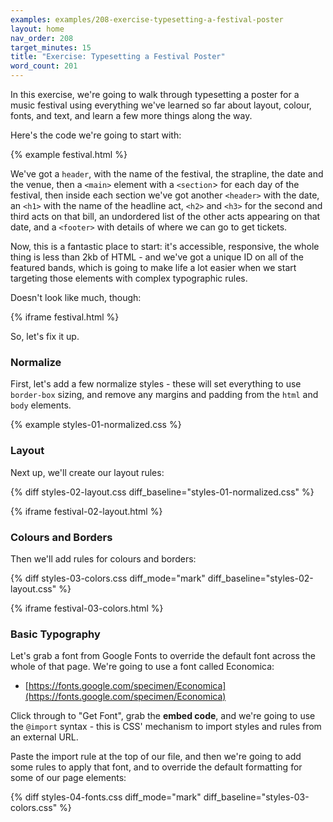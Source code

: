 ```yaml
---
examples: examples/208-exercise-typesetting-a-festival-poster
layout: home
nav_order: 208
target_minutes: 15
title: "Exercise: Typesetting a Festival Poster"
word_count: 201
---
```

In this exercise, we're going to walk through typesetting a poster for a music festival using everything we've learned so far about layout, colour, fonts, and text, and learn a few more things along the way.

Here's the code we're going to start with:

{% example festival.html %}

We've got a `header`, with the name of the festival, the strapline, the date and the venue, then a `<main>` element with a `<section`> for each day of the festival, then inside each section we've got another `<header>` with the date, an `<h1>` with the name of the headline act, `<h2>` and `<h3>` for the second and third acts on that bill, an undordered list of the other acts appearing on that date, and a `<footer>` with details of where we can go to get tickets.

Now, this is a fantastic place to start: it's accessible, responsive, the whole thing is less than 2kb of HTML - and we've got a unique ID on all of the featured bands, which is going to make life a lot easier when we start targeting those elements with complex typographic rules.

Doesn't look like much, though:

{% iframe festival.html %}

So, let's fix it up. 

### Normalize

First, let's add a few normalize styles - these will set everything to use `border-box` sizing, and remove any margins and padding from the `html` and `body` elements.

{% example styles-01-normalized.css %}

### Layout

Next up, we'll create our layout rules:

{% diff styles-02-layout.css diff_baseline="styles-01-normalized.css" %}

{% iframe festival-02-layout.html %}

### Colours and Borders

Then we'll add rules for colours and borders:

{% diff styles-03-colors.css diff_mode="mark" diff_baseline="styles-02-layout.css" %}

 {% iframe festival-03-colors.html %}

### Basic Typography

Let's grab a font from Google Fonts to override the default font across the whole of that page. We're going to use a font called Economica:

* [https://fonts.google.com/specimen/Economica](https://fonts.google.com/specimen/Economica)

Click through to "Get Font", grab the **embed code**, and we're going to use the `@import` syntax - this is CSS' mechanism to import styles and rules from an external URL.

Paste the import rule at the top of our file, and then we're going to add some rules to apply that font, and to override the default formatting for some of our page elements:

{% diff styles-04-fonts.css diff_mode="mark" diff_baseline="styles-03-colors.css" %}















